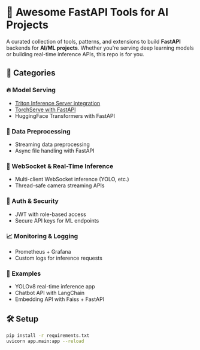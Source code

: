 # 🚀 Awesome FastAPI Tools for AI Projects

A curated collection of tools, patterns, and extensions to build **FastAPI** backends for **AI/ML projects**. Whether you're serving deep learning models or building real-time inference APIs, this repo is for you.

## 📂 Categories

### 🔥 Model Serving
- [Triton Inference Server integration](tools/model-serving/triton)
- [TorchServe with FastAPI](tools/model-serving/torchserve)
- HuggingFace Transformers with FastAPI

### 🧹 Data Preprocessing
- Streaming data preprocessing
- Async file handling with FastAPI

### 📡 WebSocket & Real-Time Inference
- Multi-client WebSocket inference (YOLO, etc.)
- Thread-safe camera streaming APIs

### 🔐 Auth & Security
- JWT with role-based access
- Secure API keys for ML endpoints

### 📈 Monitoring & Logging
- Prometheus + Grafana
- Custom logs for inference requests

### 🧪 Examples
- YOLOv8 real-time inference app
- Chatbot API with LangChain
- Embedding API with Faiss + FastAPI

## 🛠 Setup

```bash
pip install -r requirements.txt
uvicorn app.main:app --reload
